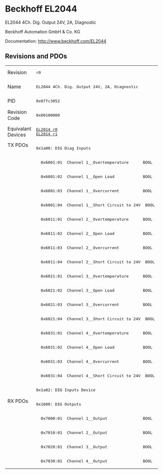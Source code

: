 # Beckhoff EL2044

EL2044 4Ch. Dig. Output 24V, 2A, Diagnostic

Beckhoff Automation GmbH & Co. KG

Documentation: <a href="http://www.beckhoff.com/EL2044">http://www.beckhoff.com/EL2044</a>

## Revisions and PDOs
<table>
<tr >
<td class="first">Revision</td>
<td ><pre>r0</pre></td>
</tr>
<tr >
<td class="first">Name</td>
<td ><pre>EL2044 4Ch. Dig. Output 24V, 2A, Diagnostic</pre></td>
</tr>
<tr >
<td class="first">PID</td>
<td ><pre>0x07fc3052</pre></td>
</tr>
<tr >
<td class="first">Revision Code</td>
<td ><pre>0x00100000</pre></td>
</tr>
<tr >
<td class="first">Equivalant Devices</td>
<td ><pre><a href="EL2014">EL2014 r0</a><br/><a href="EL2014">EL2014 r1</a></pre></td>
</tr>
<tr class="txpdo pdosection">
<td class="first" rowspan=18 valign=top>TX PDOs</td>
<td><pre>0x1a00: DIG Diag Inputs</pre></td>
<td></td>
</tr>
<tr class="txpdo">
<td ><pre>  0x6001:01  Channel 1__Overtemperature      BOOL</pre></td>
</tr>
<tr class="txpdo">
<td ><pre>  0x6001:02  Channel 1__Open Load            BOOL</pre></td>
</tr>
<tr class="txpdo">
<td ><pre>  0x6001:03  Channel 1__Overcurrent          BOOL</pre></td>
</tr>
<tr class="txpdo">
<td ><pre>  0x6001:04  Channel 1__Short Circuit to 24V  BOOL</pre></td>
</tr>
<tr class="txpdo">
<td ><pre>  0x6011:01  Channel 2__Overtemperature      BOOL</pre></td>
</tr>
<tr class="txpdo">
<td ><pre>  0x6011:02  Channel 2__Open Load            BOOL</pre></td>
</tr>
<tr class="txpdo">
<td ><pre>  0x6011:03  Channel 2__Overcurrent          BOOL</pre></td>
</tr>
<tr class="txpdo">
<td ><pre>  0x6011:04  Channel 2__Short Circuit to 24V  BOOL</pre></td>
</tr>
<tr class="txpdo">
<td ><pre>  0x6021:01  Channel 3__Overtemperature      BOOL</pre></td>
</tr>
<tr class="txpdo">
<td ><pre>  0x6021:02  Channel 3__Open Load            BOOL</pre></td>
</tr>
<tr class="txpdo">
<td ><pre>  0x6021:03  Channel 3__Overcurrent          BOOL</pre></td>
</tr>
<tr class="txpdo">
<td ><pre>  0x6021:04  Channel 3__Short Circuit to 24V  BOOL</pre></td>
</tr>
<tr class="txpdo">
<td ><pre>  0x6031:01  Channel 4__Overtemperature      BOOL</pre></td>
</tr>
<tr class="txpdo">
<td ><pre>  0x6031:02  Channel 4__Open Load            BOOL</pre></td>
</tr>
<tr class="txpdo">
<td ><pre>  0x6031:03  Channel 4__Overcurrent          BOOL</pre></td>
</tr>
<tr class="txpdo">
<td ><pre>  0x6031:04  Channel 4__Short Circuit to 24V  BOOL</pre></td>
</tr>
<tr class="txpdo pdosection">
<td ><pre>0x1a02: DIG Inputs Device</pre></td>
</tr>
<tr class="rxpdo pdosection">
<td class="first" rowspan=5 valign=top>RX PDOs</td>
<td><pre>0x1600: DIG Outputs</pre></td>
<td></td>
</tr>
<tr class="rxpdo">
<td ><pre>  0x7000:01  Channel 1__Output               BOOL</pre></td>
</tr>
<tr class="rxpdo">
<td ><pre>  0x7010:01  Channel 2__Output               BOOL</pre></td>
</tr>
<tr class="rxpdo">
<td ><pre>  0x7020:01  Channel 3__Output               BOOL</pre></td>
</tr>
<tr class="rxpdo">
<td ><pre>  0x7030:01  Channel 4__Output               BOOL</pre></td>
</tr>
</table>
